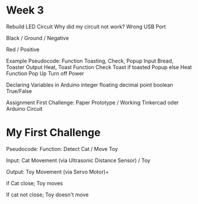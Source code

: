 # Week 3

Rebuild LED Circuit
Why did my circuit not work? Wrong USB Port

Black / Ground / Negative

Red / Positive

Example Pseudocode:
Function Toasting, Check, Popup
Input Bread, Toaster
Output Heat, Toast
Function Check Toast
if toasted Popup
else Heat
Function Pop Up
Turn off Power

Declaring Variables in Arduino
integer
floating decimal point
boolean True/False

Assignment First Challenge:
Paper Prototype / Working Tinkercad oder Arduino Circuit

# My First Challenge

Pseudocode:
Function: Detect Cat / Move Toy

Input: Cat Movement (via Ultrasonic Distance Sensor) / Toy

Output: Toy Movement (via Servo Motor)+

if Cat close; Toy moves

If cat not close; Toy doesn't move
